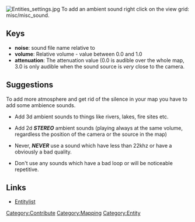 ![](Entities_settings.jpg "Entities_settings.jpg") To add an ambient
sound right click on the view grid: misc/misc_sound.

## Keys

- **noise**: sound file name relative to
- **volume**: Relative volume - value between 0.0 and 1.0
- **attenuation**: The attenuation value (0.0 is audible over the whole
  map, 3.0 is only audible when the sound source is *very* close to the
  camera.

## Suggestions

To add more atmosphere and get rid of the silence in your map you have
to add some ambience sounds.

- Add 3d ambient sounds to things like rivers, lakes, fire sites etc.

<!-- -->

- Add 2d ***STEREO*** ambient sounds (playing always at the same volume,
  regardless the position of the camera or the source in the map)

<!-- -->

- Never, ***NEVER*** use a sound which have less than 22khz or have a
  obviously a bad quality.

<!-- -->

- Don't use any sounds which have a bad loop or will be noticeable
  repetitive.

## Links

- [Entitylist](Mapping/Entities "wikilink")

[Category:Contribute](Category:Contribute "wikilink")
[Category:Mapping](Category:Mapping "wikilink")
[Category:Entity](Category:Entity "wikilink")